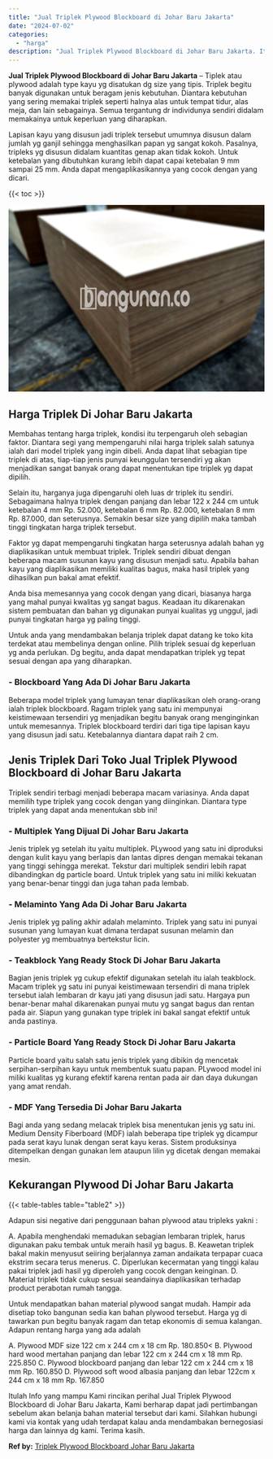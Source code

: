 ```yaml
---
title: "Jual Triplek Plywood Blockboard di Johar Baru Jakarta"
date: "2024-07-02"
categories: 
  - "harga"
description: "Jual Triplek Plywood Blockboard di Johar Baru Jakarta. Itulah Info yang mampu Kami rincikan perihal Jual Triplek Plywood Blockboard di Johar Baru Jakarta, Ka..."
---
```


**Jual Triplek Plywood Blockboard di Johar Baru Jakarta** – Tiplek atau plywood adalah type kayu yg disatukan dg size yang tipis. Triplek begitu banyak digunakan untuk beragam jenis kebutuhan. Diantara kebutuhan yang sering memakai triplek seperti halnya alas untuk tempat tidur, alas meja, dan lain sebagainya. Semua tergantung dr individunya sendiri didalam memakainya untuk keperluan yang diharapkan.

Lapisan kayu yang disusun jadi triplek tersebut umumnya disusun dalam jumlah yg ganjil sehingga menghasilkan papan yg sangat kokoh. Pasalnya, tripleks yg disusun didalam kuantitas genap akan tidak kokoh. Untuk ketebalan yang dibutuhkan kurang lebih dapat capai ketebalan 9 mm sampai 25 mm. Anda dapat mengaplikasikannya yang cocok dengan yang dicari.

{{< toc >}}

![Jual Triplek Plywood Blockboard di Johar Baru Jakarta](/images/jual-triplek-murah-38.png)

## Harga Triplek Di Johar Baru Jakarta

Membahas tentang harga triplek, kondisi itu terpengaruh oleh sebagian faktor. Diantara segi yang mempengaruhi nilai harga triplek salah satunya ialah dari model triplek yang ingin dibeli. Anda dapat lihat sebagian tipe triplek di atas, tiap-tiap jenis punyai keunggulan tersendiri yg akan menjadikan sangat banyak orang dapat menentukan tipe triplek yg dapat dipilih.

Selain itu, harganya juga dipengaruhi oleh luas dr triplek itu sendiri. Sebagaimana halnya triplek dengan panjang dan lebar 122 x 244 cm untuk ketebalan 4 mm Rp. 52.000, ketebalan 6 mm Rp. 82.000, ketebalan 8 mm Rp. 87.000, dan seterusnya. Semakin besar size yang dipilih maka tambah tinggi tingkatan harga triplek tersebut.

Faktor yg dapat mempengaruhi tingkatan harga seterusnya adalah bahan yg diaplikasikan untuk membuat triplek. Triplek sendiri dibuat dengan beberapa macam susunan kayu yang disusun menjadi satu. Apabila bahan kayu yang diaplikasikan memiliki kualitas bagus, maka hasil triplek yang dihasilkan pun bakal amat efektif.

Anda bisa memesannya yang cocok dengan yang dicari, biasanya harga yang mahal punyai kwalitas yg sangat bagus. Keadaan itu dikarenakan sistem pembuatan dan bahan yg digunakan punyai kualitas yg unggul, jadi punyai tingkatan harga yg paling tinggi.

Untuk anda yang mendambakan belanja triplek dapat datang ke toko kita terdekat atau membelinya dengan online. Pilih triplek sesuai dg keperluan yg anda perlukan. Dg begitu, anda dapat mendapatkan triplek yg tepat sesuai dengan apa yang diharapkan.

### \- Blockboard Yang Ada Di Johar Baru Jakarta

Beberapa model triplek yang lumayan tenar diaplikasikan oleh orang-orang ialah triplek blockboard. Ragam triplek yang satu ini mempunyai keistimewaan tersendiri yg menjadikan begitu banyak orang menginginkan untuk memesannya. Triplek blockboard terdiri dari tiga tipe lapisan kayu yang disusun jadi satu. Ketebalannya diantara dapat raih 2 cm.

## Jenis Triplek Dari Toko Jual Triplek Plywood Blockboard di Johar Baru Jakarta

Triplek sendiri terbagi menjadi beberapa macam variasinya. Anda dapat memilih type triplek yang cocok dengan yang diinginkan. Diantara type triplek yang dapat anda menentukan sbb ini!

### \- Multiplek Yang Dijual Di Johar Baru Jakarta

Jenis triplek yg setelah itu yaitu multiplek. PLywood yang satu ini diproduksi dengan kulit kayu yang berlapis dan lantas dipres dengan memakai tekanan yang tinggi sehingga merekat. Tekstur dari multiplek sendiri lebih rapat dibandingkan dg particle board. Untuk triplek yang satu ini miliki kekuatan yang benar-benar tinggi dan juga tahan pada lembab.

### \- Melaminto Yang Ada Di Johar Baru Jakarta

Jenis triplek yg paling akhir adalah melaminto. Triplek yang satu ini punyai susunan yang lumayan kuat dimana terdapat susunan melamin dan polyester yg membuatnya bertekstur licin.

### \- Teakblock Yang Ready Stock Di Johar Baru Jakarta

Bagian jenis triplek yg cukup efektif digunakan setelah itu ialah teakblock. Macam triplek yg satu ini punyai keistimewaan tersendiri di mana triplek tersebut ialah lembaran dr kayu jati yang disusun jadi satu. Hargaya pun benar-benar mahal dikarenakan punyai mutu yg sangat bagus dan rentan pada air. Siapun yang gunakan type triplek ini bakal sangat efektif untuk anda pastinya.

### \- Particle Board Yang Ready Stock Di Johar Baru Jakarta

Particle board yaitu salah satu jenis triplek yang dibikin dg mencetak serpihan-serpihan kayu untuk membentuk suatu papan. PLywood model ini miliki kualitas yg kurang efektif karena rentan pada air dan daya dukungan yang amat rendah.

### \- MDF Yang Tersedia Di Johar Baru Jakarta

Bagi anda yang sedang melacak triplek bisa menentukan jenis yg satu ini. Medium Density Fiberboard (MDF) ialah beberapa tipe triplek yg dicampur pada serat kayu lunak dengan serat kayu keras. Sistem produksinya ditempelkan dengan gunakan lem ataupun lilin yg dicetak dengan memakai mesin.

## Kekurangan Plywood Di Johar Baru Jakarta

{{< table-tables table="table2" >}}

Adapun sisi negative dari penggunaan bahan plywood atau tripleks yakni :

A. Apabila menghendaki memadukan sebagian lembaran triplek, harus digunakan paku tembak untuk meraih hasil yg bagus. B. Keawetan triplek bakal makin menyusut seiiring berjalannya zaman andaikata terpapar cuaca ekstrim secara terus menerus. C. Diperlukan kecermatan yang tinggi kalau pakai triplek jadi hasil yg diperoleh yang cocok dengan keinginan. D. Material triplek tidak cukup sesuai seandainya diaplikasikan terhadap product perabotan rumah tangga.

Untuk mendapatkan bahan material plywood sangat mudah. Hampir ada disetiap toko bangunan sedia kan bahan plywood tersebut. Harga yg di tawarkan pun begitu banyak ragam dan tetap ekonomis di semua kalangan. Adapun rentang harga yang ada adalah

A. Plywood MDF size 122 cm x 244 cm x 18 cm Rp. 180.850< B. Plywood hard wood mertahan panjang dan lebar 122 cm x 244 cm x 18 mm Rp. 225.850 C. Plywood blockboard panjang dan lebar 122 cm x 244 cm x 18 mm Rp. 160.850 D. Plywood soft wood albasia panjang dan lebar 122cm x 244 cm x 18 mm Rp. 167.850

Itulah Info yang mampu Kami rincikan perihal Jual Triplek Plywood Blockboard di Johar Baru Jakarta, Kami berharap dapat jadi pertimbangan sebelum akan belanja bahan material tersebut dari kami. Silahkan hubungi kami via kontak yang udah terdapat kalau anda mendambakan bernegosiasi harga dan lainnya dg kami. Terima kasih.

**Ref by:** [Triplek Plywood Blockboard Johar Baru Jakarta](https://id.wikipedia.org/wiki/Triplek)
